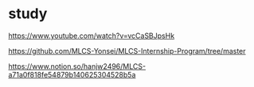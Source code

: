 # study
https://www.youtube.com/watch?v=vcCaSBJpsHk

https://github.com/MLCS-Yonsei/MLCS-Internship-Program/tree/master

https://www.notion.so/hanjw2496/MLCS-a71a0f818fe54879b140625304528b5a
